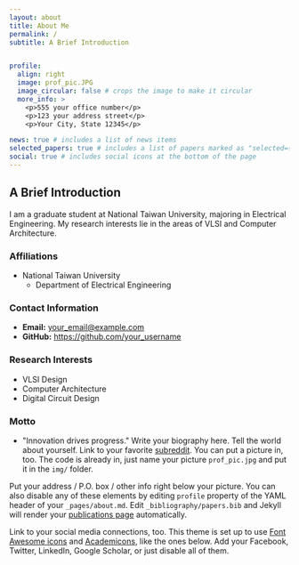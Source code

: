 ```yaml
---
layout: about
title: About Me
permalink: /
subtitle: A Brief Introduction


profile:
  align: right
  image: prof_pic.JPG
  image_circular: false # crops the image to make it circular
  more_info: >
    <p>555 your office number</p>
    <p>123 your address street</p>
    <p>Your City, State 12345</p>

news: true # includes a list of news items
selected_papers: true # includes a list of papers marked as "selected={true}"
social: true # includes social icons at the bottom of the page
---
```

## A Brief Introduction

I am a graduate student at National Taiwan University, majoring in Electrical Engineering. My research interests lie in the areas of VLSI and Computer Architecture.

### Affiliations
* National Taiwan University
  * Department of Electrical Engineering

### Contact Information
* **Email:** your_email@example.com
* **GitHub:** https://github.com/your_username

### Research Interests
* VLSI Design
* Computer Architecture
* Digital Circuit Design

### Motto
* "Innovation drives progress."
Write your biography here. Tell the world about yourself. Link to your favorite [subreddit](http://reddit.com). You can put a picture in, too. The code is already in, just name your picture `prof_pic.jpg` and put it in the `img/` folder.

Put your address / P.O. box / other info right below your picture. You can also disable any of these elements by editing `profile` property of the YAML header of your `_pages/about.md`. Edit `_bibliography/papers.bib` and Jekyll will render your [publications page](/al-folio/publications/) automatically.

Link to your social media connections, too. This theme is set up to use [Font Awesome icons](https://fontawesome.com/) and [Academicons](https://jpswalsh.github.io/academicons/), like the ones below. Add your Facebook, Twitter, LinkedIn, Google Scholar, or just disable all of them.
